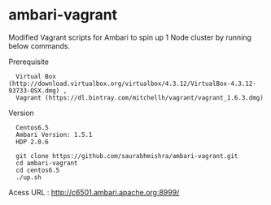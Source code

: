 ambari-vagrant
==============
Modified Vagrant scripts for Ambari to spin up 1 Node cluster by running below commands.

Prerequisite

```  
  Virtual Box (http://download.virtualbox.org/virtualbox/4.3.12/VirtualBox-4.3.12-93733-OSX.dmg) , 
  Vagrant (https://dl.bintray.com/mitchellh/vagrant/vagrant_1.6.3.dmg)
```  

Version

```  
  Centos6.5
  Ambari Version: 1.5.1
  HDP 2.0.6
```

```
  git clone https://github.com/saurabhmishra/ambari-vagrant.git
  cd ambari-vagrant
  cd centos6.5
  ./up.sh
```

Acess URL : http://c6501.ambari.apache.org:8999/
